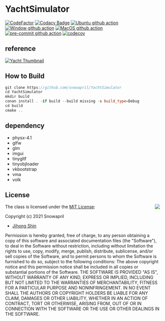 # YachtSimulator

[![CodeFactor](https://www.codefactor.io/repository/github/snowapril/YachtSimulator/badge)](https://www.codefactor.io/repository/github/snowapril/YachtSimulator)
[![Codacy Badge](https://app.codacy.com/project/badge/Grade/65172c3bc18b4398b0cd7c42954e2483)](https://www.codacy.com/gh/Snowapril/YachtSimulator/dashboard?utm_source=github.com&amp;utm_medium=referral&amp;utm_content=Snowapril/YachtSimulator&amp;utm_campaign=Badge_Grade)
[![Ubuntu github action](https://github.com/Snowapril/YachtSimulator/actions/workflows/ubuntu.yml/badge.svg?branch=main)](https://github.com/snowapril/YachtSimulator/actions)
[![Window github action](https://github.com/Snowapril/YachtSimulator/actions/workflows/window.yml/badge.svg?branch=main)](https://github.com/snowapril/YachtSimulator/actions)
[![MacOS github action](https://github.com/Snowapril/YachtSimulator/actions/workflows/macos.yml/badge.svg?branch=main)](https://github.com/snowapril/YachtSimulator/actions)
[![pre-commit github action](https://github.com/Snowapril/YachtSimulator/actions/workflows/pre-commit.yml/badge.svg?branch=main)](https://github.com/snowapril/YachtSimulator/actions)
[![codecov](https://codecov.io/gh/Snowapril/YachtSimulator/branch/main/graph/badge.svg?token=DEXQCY7L76)](https://codecov.io/gh/Snowapril/YachtSimulator)

## reference

[![Yacht Thumbnail](https://img.youtube.com/vi/I-DsOVUYxXw/0.jpg)](https://youtu.be/I-DsOVUYxXw?t=94 "Yacht Thumbnail")

## How to Build
```c++
git clone https://github.com/snowapril/YachtSimulator
cd YachtSimulator
mkdir build
conan install . -if build --build missing -s build_type=Debug
cd build
cmake ..
```

## dependency
*   physx-4.1
*   glfw
*   glm
*   imgui
*   tinygltf
*   tinyobjloader
*   vkbootstrap
*   vma
*   volk

## License
<img align="right" src="http://opensource.org/trademarks/opensource/OSI-Approved-License-100x137.png">

The class is licensed under the [MIT License](http://opensource.org/licenses/MIT):

Copyright (c) 2021 Snowapril
*   [Jihong Shin](https://github.com/Snowapril)

Permission is hereby granted, free of charge, to any person obtaining a copy of this software and associated documentation files (the "Software"), to deal in the Software without restriction, including without limitation the rights to use, copy, modify, merge, publish, distribute, sublicense, and/or sell copies of the Software, and to permit persons to whom the Software is furnished to do so, subject to the following conditions:
The above copyright notice and this permission notice shall be included in all copies or substantial portions of the Software.
THE SOFTWARE IS PROVIDED "AS IS", WITHOUT WARRANTY OF ANY KIND, EXPRESS OR IMPLIED, INCLUDING BUT NOT LIMITED TO THE WARRANTIES OF MERCHANTABILITY, FITNESS FOR A PARTICULAR PURPOSE AND NONINFRINGEMENT. IN NO EVENT SHALL THE AUTHORS OR COPYRIGHT HOLDERS BE LIABLE FOR ANY CLAIM, DAMAGES OR OTHER LIABILITY, WHETHER IN AN ACTION OF CONTRACT, TORT OR OTHERWISE, ARISING FROM, OUT OF OR IN CONNECTION WITH THE SOFTWARE OR THE USE OR OTHER DEALINGS IN THE SOFTWARE.
